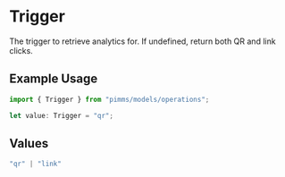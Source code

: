 # Trigger

The trigger to retrieve analytics for. If undefined, return both QR and link clicks.

## Example Usage

```typescript
import { Trigger } from "pimms/models/operations";

let value: Trigger = "qr";
```

## Values

```typescript
"qr" | "link"
```